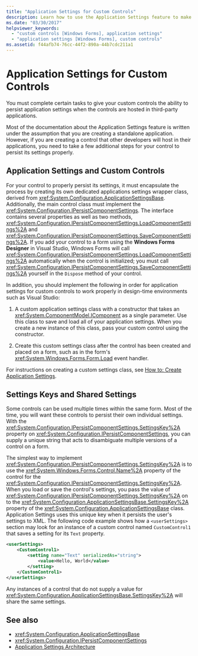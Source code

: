 ```yaml
---
title: "Application Settings for Custom Controls"
description: Learn how to use the Application Settings feature to make custom controls' settings persist properly.
ms.date: "03/30/2017"
helpviewer_keywords:
  - "custom controls [Windows Forms], application settings"
  - "application settings [Windows Forms], custom controls"
ms.assetid: f44afb74-76cc-44f2-890a-44b7cdc211a1
---
```

# Application Settings for Custom Controls

You must complete certain tasks to give your custom controls the ability to persist application settings when the controls are hosted in third-party applications.

 Most of the documentation about the Application Settings feature is written under the assumption that you are creating a standalone application. However, if you are creating a control that other developers will host in their applications, you need to take a few additional steps for your control to persist its settings properly.

## Application Settings and Custom Controls

 For your control to properly persist its settings, it must encapsulate the process by creating its own dedicated applications settings wrapper class, derived from <xref:System.Configuration.ApplicationSettingsBase>. Additionally, the main control class must implement the <xref:System.Configuration.IPersistComponentSettings>. The interface contains several properties as well as two methods, <xref:System.Configuration.IPersistComponentSettings.LoadComponentSettings%2A> and <xref:System.Configuration.IPersistComponentSettings.SaveComponentSettings%2A>. If you add your control to a form using the **Windows Forms Designer** in Visual Studio, Windows Forms will call <xref:System.Configuration.IPersistComponentSettings.LoadComponentSettings%2A> automatically when the control is initialized; you must call <xref:System.Configuration.IPersistComponentSettings.SaveComponentSettings%2A> yourself in the `Dispose` method of your control.

 In addition, you should implement the following in order for application settings for custom controls to work properly in design-time environments such as Visual Studio:

1. A custom application settings class with a constructor that takes an <xref:System.ComponentModel.IComponent> as a single parameter. Use this class to save and load all of your application settings. When you create a new instance of this class, pass your custom control using the constructor.

2. Create this custom settings class after the control has been created and placed on a form, such as in the form's <xref:System.Windows.Forms.Form.Load> event handler.

 For instructions on creating a custom settings class, see [How to: Create Application Settings](how-to-create-application-settings.md).

## Settings Keys and Shared Settings

 Some controls can be used multiple times within the same form. Most of the time, you will want these controls to persist their own individual settings. With the <xref:System.Configuration.IPersistComponentSettings.SettingsKey%2A> property on <xref:System.Configuration.IPersistComponentSettings>, you can supply a unique string that acts to disambiguate multiple versions of a control on a form.

 The simplest way to implement <xref:System.Configuration.IPersistComponentSettings.SettingsKey%2A> is to use the <xref:System.Windows.Forms.Control.Name%2A> property of the control for the <xref:System.Configuration.IPersistComponentSettings.SettingsKey%2A>. When you load or save the control's settings, you pass the value of <xref:System.Configuration.IPersistComponentSettings.SettingsKey%2A> on to the <xref:System.Configuration.ApplicationSettingsBase.SettingsKey%2A> property of the <xref:System.Configuration.ApplicationSettingsBase> class. Application Settings uses this unique key when it persists the user's settings to XML. The following code example shows how a `<userSettings>` section may look for an instance of a custom control named `CustomControl1` that saves a setting for its `Text` property.

```xml
<userSettings>
    <CustomControl1>
        <setting name="Text" serializedAs="string">
            <value>Hello, World</value>
        </setting>
    </CustomControl1>
</userSettings>
```

 Any instances of a control that do not supply a value for <xref:System.Configuration.ApplicationSettingsBase.SettingsKey%2A> will share the same settings.

## See also

- <xref:System.Configuration.ApplicationSettingsBase>
- <xref:System.Configuration.IPersistComponentSettings>
- [Application Settings Architecture](application-settings-architecture.md)
